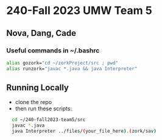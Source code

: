 # 240-Fall 2023 UMW Team 5
## Nova, Dang, Cade

### Useful commands in ~/.bashrc
```bash
alias gozork="cd ~/zorkProject/src ; pwd"
alias runzork="javac *.java && java Interpreter"
```

## Running Locally
  - clone the repo
  - then run these scripts:
 ```bash
   cd ~/240-fall2023-team5/src
   javac *.java
   java Interpreter ../files/(your_file_here).(zork/sav)
   ```

